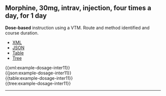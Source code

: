 ## Morphine, 30mg, intrav, injection, four times a day, for 1 day

<div class="nhsd-a-box nhsd-a-box--bg-light-blue nhsd-!t-margin-bottom-6 nhsd-t-body">
    <strong>Dose-based</strong> instruction using a VTM. Route and method identified and course duration.
</div>

<!--// start of code snippet -->
<div>
    <ul class="nav nav-tabs" role="tablist">
      <li role="presentation" class="active">
        <a href="#xml-16" aria-controls="xml" role="tab" data-toggle="tab">XML</a>
      </li>
      <li role="presentation">
        <a href="#json-16" aria-controls="json" role="tab" data-toggle="tab">JSON</a>
      </li>
        <li role="presentation">
        <a href="#table-16" aria-controls="table" role="tab" data-toggle="tab">Table</a>
      </li>
      <li role="presentation">
        <a href="#tree-16" aria-controls="tree" role="tab" data-toggle="tab">Tree</a>
      </li>
  </ul>

  <!-- Tab panes -->
  <div class="tab-content snippet">
    <div role="tabpanel" class="tab-pane active" id="xml-16">
      {{xml:example-dosage-inter11}}
    </div>
    <div role="tabpanel" class="tab-pane" id="json-16">
      {{json:example-dosage-inter11}}
    </div>
    <div role="tabpanel" class="tab-pane" id="table-16">
      {{table:example-dosage-inter11}}
    </div>
    <div role="tabpanel" class="tab-pane" id="tree-16">
      {{tree:example-dosage-inter11}}
    </div>
  </div>
</div>
<!--// end of code snippet -->

---